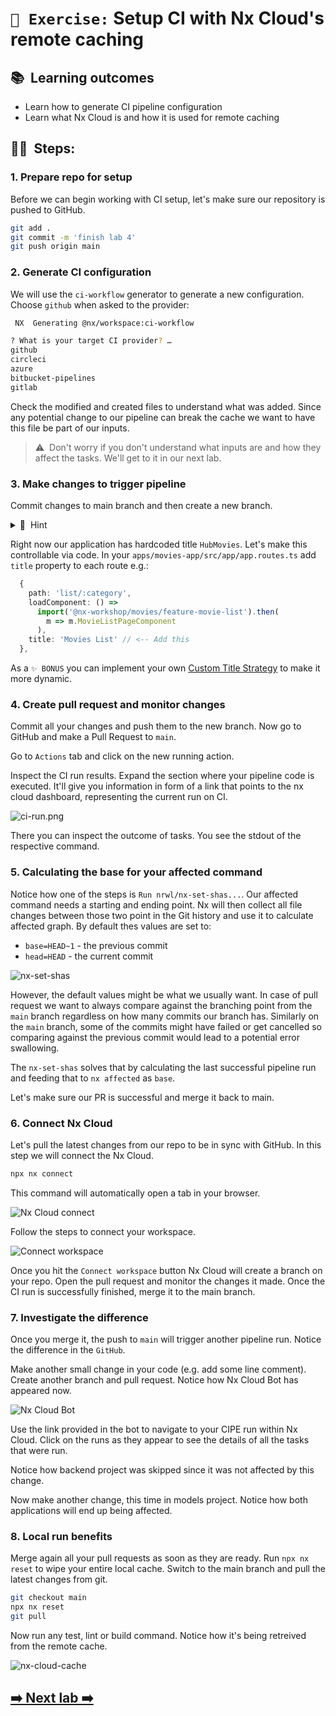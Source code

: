 # `📖 Exercise:` Setup CI with Nx Cloud's remote caching

## 📚&nbsp;&nbsp;**Learning outcomes**

- Learn how to generate CI pipeline configuration
- Learn what Nx Cloud is and how it is used for remote caching

## 🏋️‍♀️&nbsp;&nbsp;Steps:

### 1. Prepare repo for setup

Before we can begin working with CI setup, let's make sure our repository is pushed to GitHub.

```bash
git add .
git commit -m 'finish lab 4'
git push origin main
```

### 2. Generate CI configuration

We will use the `ci-workflow` generator to generate a new configuration. Choose `github` when asked to the provider:

```bash
 NX  Generating @nx/workspace:ci-workflow

? What is your target CI provider? …
github
circleci
azure
bitbucket-pipelines
gitlab
```

Check the modified and created files to understand what was added. Since any potential change to our pipeline can break the cache we want to have this file be part of our inputs.

> ⚠️&nbsp;&nbsp;Don't worry if you don't understand what inputs are and how they affect the tasks. We'll get to it in our next lab.

### 3. Make changes to trigger pipeline

Commit changes to main branch and then create a new branch.

<details>
<summary>🐳&nbsp;&nbsp;Hint</summary>

```bash
git add . && git commit -m "add ci"
git push origin main
git checkout -b dynamic-title
```

</details>

Right now our application has hardcoded title `HubMovies`. Let's make this controllable via code. In your `apps/movies-app/src/app/app.routes.ts` add `title` property to each route e.g.:

```ts
  {
    path: 'list/:category',
    loadComponent: () =>
      import('@nx-workshop/movies/feature-movie-list').then(
        m => m.MovieListPageComponent
      ),
    title: 'Movies List' // <-- Add this
  },
```

As a `✨ BONUS` you can implement your own [Custom Title Strategy](https://angular.dev/guide/routing/common-router-tasks#setting-the-page-title) to make it more dynamic.

### 4. Create pull request and monitor changes

Commit all your changes and push them to the new branch. Now go to GitHub and make a Pull Request to `main`.

Go to `Actions` tab and click on the new running action.

Inspect the CI run results. Expand the section where your pipeline code is executed. It'll give
you information in form of a link that points to the nx cloud dashboard, representing the current run on CI.

![ci-run.png](../images/ci-run.png)

There you can inspect the outcome of tasks. You see the stdout of the respective command.

### 5. Calculating the base for your affected command

Notice how one of the steps is `Run nrwl/nx-set-shas...`. Our affected command needs a starting and ending point. Nx will then collect all file changes between those two point in the Git history and use it to calculate affected graph. By default thes values are set to:

- `base=HEAD~1` - the previous commit
- `head=HEAD` - the current commit

![nx-set-shas](../images/nx-set-shas.png)

However, the default values might be what we usually want. In case of pull request we want to always compare against the branching point from the `main` branch regardless on how many commits our branch has. Similarly on the `main` branch, some of the commits might have failed or get cancelled so comparing against the previous commit would lead to a potential error swallowing.

The `nx-set-shas` solves that by calculating the last successful pipeline run and feeding that to `nx affected` as `base`.

Let's make sure our PR is successful and merge it back to main.

### 6. Connect Nx Cloud

Let's pull the latest changes from our repo to be in sync with GitHub. In this step we will connect the Nx Cloud.

```bash
npx nx connect
```

This command will automatically open a tab in your browser.

![Nx Cloud connect](../assets/connect-nx-cloud.png)

Follow the steps to connect your workspace.

![Connect workspace](../assets/connect-workspace.png)

Once you hit the `Connect workspace` button Nx Cloud will create a branch on your repo. Open the pull request and monitor the changes it made. Once the CI run is successfully finished, merge it to the main branch.

### 7. Investigate the difference

Once you merge it, the push to `main` will trigger another pipeline run. Notice the difference in the `GitHub`.

Make another small change in your code (e.g. add some line comment). Create another branch and pull request. Notice how Nx Cloud Bot has appeared now.

![Nx Cloud Bot](../assets/nx-cloud-bot.png)

Use the link provided in the bot to navigate to your CIPE run within Nx Cloud. Click on the runs as they appear to see the details of all the tasks that were run.

Notice how backend project was skipped since it was not affected by this change.

Now make another change, this time in models project. Notice how both applications will end up being affected.

### 8. Local run benefits

Merge again all your pull requests as soon as they are ready. Run `npx nx reset` to wipe your entire local cache.
Switch to the main branch and pull the latest changes from git.

```bash
git checkout main
npx nx reset
git pull
```

Now run any test, lint or build command. Notice how it's being retreived from the remote cache.

![nx-cloud-cache](images/nx-cloud-cache.png)

## [➡️ Next lab ➡️](.)
